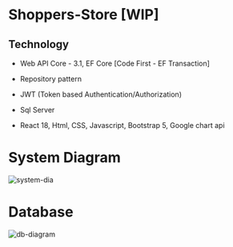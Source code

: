 # Shoppers-Store  [WIP]

Technology
----------
- Web API Core - 3.1, EF Core [Code First - EF Transaction]

- Repository pattern

- JWT (Token based Authentication/Authorization)

- Sql Server

- React 18, Html, CSS, Javascript, Bootstrap 5, Google chart api


# System Diagram

![system-dia](https://user-images.githubusercontent.com/26190114/227325684-cfa93f49-e280-4aba-afc7-f7895ccde13c.png)


# Database

![db-diagram](https://user-images.githubusercontent.com/26190114/227322056-980d05ac-114c-4a3d-bd72-6a5a0d716dc8.PNG)


